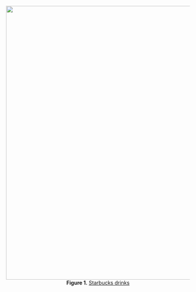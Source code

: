 <p align="center">
  <img src="img/starbucks_drinks.png" width="750px"></img>
  <br>
  <b>Figure 1.</b> <a href="https://stories.starbucks.com/asia/stories/2022/shake-things-up-with-the-energizing-starbucks-iced-shaken-espresso-beverages-this-autumn/">Starbucks drinks</a>
</p>


